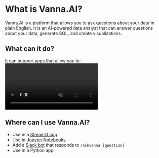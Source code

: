 # What is Vanna.AI?
Vanna.AI is a platform that allows you to ask questions about your data in plain English. It is an AI-powered data analyst that can answer questions about your data, generate SQL, and create visualizations.

## What can it do?
It can support apps that allow you to:
<video autoplay="" muted="" loop="" playsinline="" class="object-scale-down p-4">
                    <source src="https://vanna.ai/0501.mp4" type="video/mp4">
                </video>

## Where can I use Vanna.AI?
- Use in a [Streamlit app](streamlit.md)
- Use in [Jupyter Notebooks](jupyter.md)
- Add a [Slack bot](slack.md) that responds to `/askvanna [question]`
- Use in a Python app
